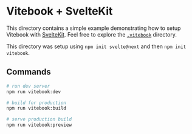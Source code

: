 # Vitebook + SvelteKit

This directory contains a simple example demonstrating how to setup Vitebook with
[SvelteKit](https://kit.svelte.dev). Feel free to explore the [`.vitebook`](./.vitebook)
directory.

This directory was setup using `npm init svelte@next` and then `npm init vitebook`.

## Commands

```bash
# run dev server
npm run vitebook:dev

# build for production
npm run vitebook:build

# serve production build
npm run vitebook:preview
```
